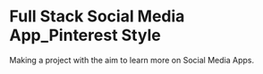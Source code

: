 # Full Stack Social Media App_Pinterest Style
 Making a project with the aim to learn more on Social Media Apps.
